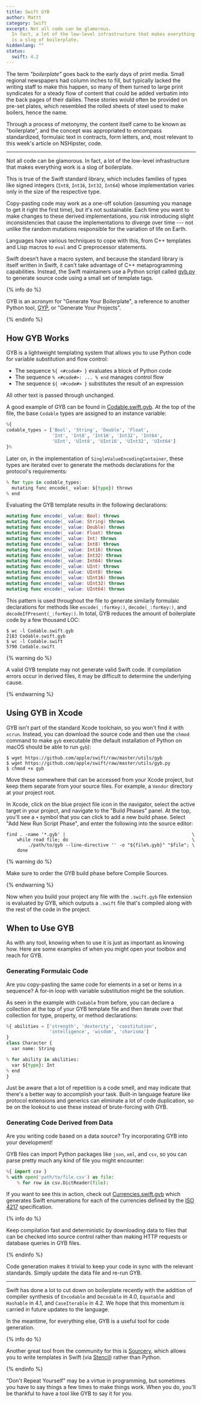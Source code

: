 ```yaml
---
title: Swift GYB
author: Mattt
category: Swift
excerpt: Not all code can be glamorous.
  In fact, a lot of the low-level infrastructure that makes everything work
  is a slog of boilerplate.
hiddenlang: ""
status:
  swift: 4.2
---
```


The term _"boilerplate"_ goes back to the early days of print media.
Small regional newspapers had column inches to fill,
but typically lacked the writing staff to make this happen,
so many of them turned to large print syndicates
for a steady flow of content that could be added verbatim
into the back pages of their dailies.
These stories would often be provided on pre-set plates,
which resembled the rolled sheets of steel used to make boilers,
hence the name.

Through a process of metonymy,
the content itself came to be known as "boilerplate",
and the concept was appropriated to encompass standardized, formulaic text
in contracts, form letters, and,
most relevant to this week's article on NSHipster, code.

---

Not all code can be glamorous.
In fact, a lot of the low-level infrastructure that makes everything work
is a slog of boilerplate.

This is true of the Swift standard library,
which includes families of types
like signed integers (`Int8`, `Int16`, `Int32`, `Int64`)
whose implementation varies only in the size of the respective type.

Copy-pasting code may work as a one-off solution
(assuming you manage to get it right the first time),
but it's not sustainable.
Each time you want to make changes to these derived implementations,
you risk introducing slight inconsistencies
that cause the implementations to diverge over time ---
not unlike the random mutations responsible for the variation of life on Earth.

Languages have various techniques to cope with this,
from C++ templates and Lisp macros to `eval` and C preprocessor statements.

Swift doesn’t have a macro system,
and because the standard library is itself written in Swift,
it can't take advantage of C++ metaprogramming capabilities.
Instead, the Swift maintainers use a Python script called
[gyb.py](https://github.com/apple/swift/blob/master/utils/gyb.py)
to generate source code using a small set of template tags.

{% info do %}

GYB is an acronym for "Generate Your Boilerplate",
a reference to another Python tool,
[GYP](https://gyp.gsrc.io), or "Generate Your Projects".

{% endinfo %}

## How GYB Works

GYB is a lightweight templating system
that allows you to use Python code
for variable substitution and flow control:

- The sequence `%{ <#code#> }` evaluates a block of Python code
- The sequence `% <#code#>: ... % end` manages control flow
- The sequence `${ <#code#> }` substitutes the result of an expression

All other text is passed through unchanged.

A good example of GYB can be found in [Codable.swift.gyb](https://github.com/apple/swift/blob/master/stdlib/public/core/Codable.swift.gyb).
At the top of the file,
the base `Codable` types are assigned to an instance variable:

```python
%{
codable_types = ['Bool', 'String', 'Double', 'Float',
                 'Int', 'Int8', 'Int16', 'Int32', 'Int64',
                 'UInt', 'UInt8', 'UInt16', 'UInt32', 'UInt64']
}%
```

Later on,
in the implementation of `SingleValueEncodingContainer`,
these types are iterated over to generate the
methods declarations for the protocol's requirements:

```python
% for type in codable_types:
  mutating func encode(_ value: ${type}) throws
% end
```

Evaluating the GYB template results in the following declarations:

```swift
mutating func encode(_ value: Bool) throws
mutating func encode(_ value: String) throws
mutating func encode(_ value: Double) throws
mutating func encode(_ value: Float) throws
mutating func encode(_ value: Int) throws
mutating func encode(_ value: Int8) throws
mutating func encode(_ value: Int16) throws
mutating func encode(_ value: Int32) throws
mutating func encode(_ value: Int64) throws
mutating func encode(_ value: UInt) throws
mutating func encode(_ value: UInt8) throws
mutating func encode(_ value: UInt16) throws
mutating func encode(_ value: UInt32) throws
mutating func encode(_ value: UInt64) throws
```

This pattern is used throughout the file
to generate similarly formulaic declarations for methods like
`encode(_:forKey:)`, `decode(_:forKey:)`, and `decodeIfPresent(_:forKey:)`.
In total, GYB reduces the amount of boilerplate code by a few thousand LOC:

```terminal
$ wc -l Codable.swift.gyb
2183 Codable.swift.gyb
$ wc -l Codable.swift
5790 Codable.swift
```

{% warning do %}

A valid GYB template may not generate valid Swift code.
If compilation errors occur in derived files,
it may be difficult to determine the underlying cause.

{% endwarning %}

## Using GYB in Xcode

GYB isn't part of the standard Xcode toolchain,
so you won't find it with `xcrun`.
Instead, you can download the source code
and then use the `chmod` command to make `gyb` executable
(the default installation of Python on macOS should be able to run `gyb`):

```terminal
$ wget https://github.com/apple/swift/raw/master/utils/gyb
$ wget https://github.com/apple/swift/raw/master/utils/gyb.py
$ chmod +x gyb
```

Move these somewhere that can be accessed from your Xcode project,
but keep them separate from your source files.
For example, a `Vendor` directory at your project root.

In Xcode, click on the blue project file icon in the navigator,
select the active target in your project,
and navigate to the "Build Phases" panel.
At the top, you'll see a `+` symbol
that you can click to add a new build phase.
Select "Add New Run Script Phase",
and enter the following into the source editor:

```shell
find . -name '*.gyb' |                                               \
    while read file; do                                              \
        ./path/to/gyb --line-directive '' -o "${file%.gyb}" "$file"; \
    done
```

{% warning do %}

Make sure to order the GYB build phase before Compile Sources.

{% endwarning %}

Now when you build your project
any file with the `.swift.gyb` file extension
is evaluated by GYB,
which outputs a `.swift` file
that's compiled along with the rest of the code in the project.

## When to Use GYB

As with any tool,
knowing when to use it is just as important as knowing how.
Here are some examples of when you might open your toolbox and reach for GYB.

### Generating Formulaic Code

Are you copy-pasting the same code for elements in a set
or items in a sequence?
A for-in loop with variable substitution might be the solution.

As seen in the example with `Codable` from before,
you can declare a collection at the top of your GYB template file
and then iterate over that collection
for type, property, or method declarations:

```python
%{ abilities = ['strength', 'dexterity', 'constitution',
                'intelligence', 'wisdom', 'charisma']
}
class Character {
  var name: String

% for ability in abilities:
  var ${type}: Int
% end
}
```

Just be aware that a lot of repetition is a code smell,
and may indicate that there's a better way to accomplish your task.
Built-in language feature like protocol extensions and generics
can eliminate a lot of code duplication,
so be on the lookout to use these instead of brute-forcing with GYB.

### Generating Code Derived from Data

Are you writing code based on a data source?
Try incorporating GYB into your development!

GYB files can import Python packages like `json`, `xml`, and `csv`,
so you can parse pretty much any kind of file you might encounter:

```python
%{ import csv }
% with open('path/to/file.csv') as file:
    % for row in csv.DictReader(file):
```

If you want to see this in action,
check out
[Currencies.swift.gyb](https://github.com/Flight-School/Money/blob/master/Sources/Money/Currency.swift.gyb)
which generates Swift enumerations
for each of the currencies defined by the
[ISO 4217](https://www.iso.org/iso-4217-currency-codes.html) specification.

{% info do %}

Keep compilation fast and deterministic
by downloading data to files that can be checked into source control
rather than making HTTP requests or database queries in GYB files.

{% endinfo %}

Code generation makes it trivial to keep your code in sync
with the relevant standards.
Simply update the data file and re-run GYB.

---

Swift has done a lot to cut down on boilerplate recently
with the addition of compiler synthesis of
`Encodable` and `Decodable` in 4.0,
`Equatable` and `Hashable` in 4.1, and
`CaseIterable` in 4.2.
We hope that this momentum is carried in future updates to the language.

In the meantime, for everything else,
GYB is a useful tool for code generation.

{% info do %}

Another great tool from the community for this is
[Sourcery](https://github.com/krzysztofzablocki/Sourcery),
which allows you to write templates in Swift
(via [Stencil](https://github.com/stencilproject/Stencil))
rather than Python.

{% endinfo %}

"Don't Repeat Yourself" may be a virtue in programming,
but sometimes you have to say things a few times to make things work.
When you do, you'll be thankful to have a tool like GYB to say it for you.
